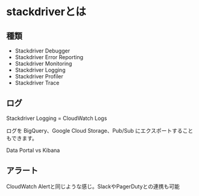 
# stackdriverとは

## 種類

 - Stackdriver Debugger
 - Stackdriver Error Reporting
 - Stackdriver Monitoring
 - Stackdriver Logging
 - Stackdriver Profiler
 - Stackdriver Trace

## ログ

Stackdriver Logging = CloudWatch Logs

ログを BigQuery、Google Cloud Storage、Pub/Sub にエクスポートすることもできます。

Data Portal vs Kibana

## アラート

CloudWatch Alertと同じような感じ。SlackやPagerDutyとの連携も可能
